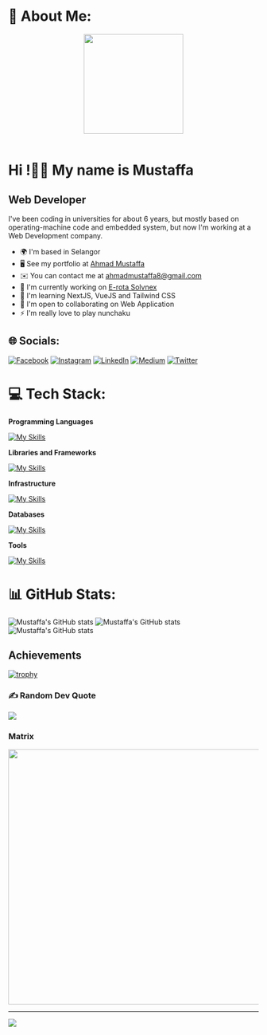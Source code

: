 # 💫 About Me:

<div align="center">
  <img height="200" src="https://pa1.narvii.com/5941/17e04341a3c3478fe5ed2bfa8cf55e84f5421cb7_hq.gif"  />
</div>
<br/>

Hi !👋🏻 My name is Mustaffa
==========================================================================================================

Web Developer
-------------

I've been coding in universities for about 6 years, but mostly based on operating-machine code and embedded system, but now I'm working at a Web Development company.

* 🌍  I'm based in Selangor
* 🖥️  See my portfolio at [Ahmad Mustaffa](http://localhost:3000)
* ✉️  You can contact me at [ahmadmustaffa8@gmail.com](mailto:ahmadmustaffa8@gmail.com)
* 🚀  I'm currently working on [E-rota Solvnex]([https://erota.solvnex.com/])
* 🧠  I'm learning NextJS, VueJS and Tailwind CSS
* 🤝  I'm open to collaborating on Web Application
* ⚡  I'm really love to play nunchaku


## 🌐 Socials:
[![Facebook](https://img.shields.io/badge/Facebook-%231877F2.svg?logo=Facebook&logoColor=white)](https://facebook.com/https://www.facebook.com/profile.php?id=100088946797500) [![Instagram](https://img.shields.io/badge/Instagram-%23E4405F.svg?logo=Instagram&logoColor=white)](https://instagram.com/https://www.instagram.com/mustaffazakaria77/) [![LinkedIn](https://img.shields.io/badge/LinkedIn-%230077B5.svg?logo=linkedin&logoColor=white)](https://linkedin.com/in/https://www.linkedin.com/in/ahmad-mustaffa-b00b231a9/) [![Medium](https://img.shields.io/badge/Medium-12100E?logo=medium&logoColor=white)](https://medium.com/@https://medium.com/@ahmadmustaffa8) [![Twitter](https://img.shields.io/badge/Twitter-%231DA1F2.svg?logo=Twitter&logoColor=white)](https://twitter.com/https://twitter.com/dylan_mustaffa) 

# 💻 Tech Stack:

**Programming Languages**

[![My Skills](https://skillicons.dev/icons?i=cpp,py,html,css,js,ts&perline=10)](https://skillicons.dev)

**Libraries and Frameworks**

[![My Skills](https://skillicons.dev/icons?i=react,nextjs,nodejs,redux,bootstrap&perline=10)](https://skillicons.dev)

**Infrastructure**

[![My Skills](https://skillicons.dev/icons?i=aws,heroku,netlify,vercel&perline=10)](https://skillicons.dev)

**Databases**

[![My Skills](https://skillicons.dev/icons?i=mongodb,sqlite,mysql&perline=10)](https://skillicons.dev)

**Tools**

[![My Skills](https://skillicons.dev/icons?i=vscode,arduino,matlab,postman,powershell,ps,ai&perline=10)](https://skillicons.dev)

# 📊 GitHub Stats:
 ![Mustaffa's GitHub stats](https://github-readme-stats-git-masterrstaa-rickstaa.vercel.app/api?username=Mustaffa96&show_icons=true&hide=&count_private=true&title_color=ffffff&text_color=ffffff&icon_color=ffffff&bg_color=30,f9a8d4,d8b4fe,818cf8&hide_border=false&include_all_commits=false&count_private=false)
 ![Mustaffa's GitHub stats](https://github-readme-streak-stats.herokuapp.com/?user=Mustaffa96&theme=dark&hide_border=false)<br/>
 ![Mustaffa's GitHub stats](https://github-readme-stats-git-masterrstaa-rickstaa.vercel.app/api/top-langs/?username=Mustaffa96&theme=dark&hide_border=false&include_all_commits=false&count_private=false&layout=compact)


## Achievements
[![trophy](https://github-profile-trophy.vercel.app/?username=Mustaffa96&theme=onedark)](https://github.com/ryo-ma/github-profile-trophy)

### ✍️ Random Dev Quote
![](https://quotes-github-readme.vercel.app/api?type=horizontal&theme=tokyonight)

### Matrix
<img src="https://media1.giphy.com/media/2IudUHdI075HL02Pkk/giphy.gif?cid=ecf05e47tv77cejkafpoksl0tn3mcpojrp6b6qckpxlyr3gd&rid=giphy.gif" height="512" />

---
[![](https://visitcount.itsvg.in/api?id=Mustaffa96&icon=5&color=6)](https://visitcount.itsvg.in)

<!-- Proudly created with GPRM ( https://gprm.itsvg.in ) -->
